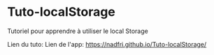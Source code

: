 # Tuto-localStorage
Tutoriel pour apprendre à utiliser le local Storage

Lien du tuto: 
Lien de l'app: https://nadfri.github.io/Tuto-localStorage/
